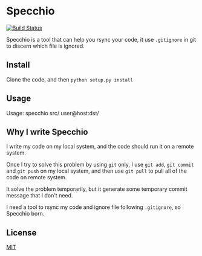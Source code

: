 Specchio
========

[![Build Status](https://travis-ci.org/brickgao/specchio.svg?branch=master)](https://travis-ci.org/brickgao/specchio)

Specchio is a tool that can help you rsync your code, it use `.gitignore` in git to discern which file is ignored.

Install
-------
Clone the code, and then `python setup.py install`

Usage
-----
Usage: specchio src/ user@host:dst/

Why I write Specchio
-------------------
I write my code on my local system, and the code should run it on a remote system.

Once I try to solve this problem by using `git` only, I use `git add`,  `git commit` and `git push` on my local system, and then use `git pull` to pull all of the code on remote system.

It solve the problem temporarily, but it generate some temporary commit message that I don't need.

I need a tool to rsync my code and ignore file following `.gitignore`, so Specchio born.


License
-----
[MIT](http://opensource.org/licenses/MIT)


